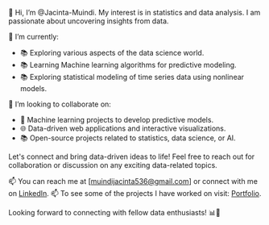 👋 Hi, I’m @Jacinta-Muindi.
My interest is in statistics and data analysis. I am passionate about uncovering insights from data.

🌱 I’m currently: 
- 📚 Exploring various aspects of the data science world.
- 📚 Learning Machine learning algorithms for predictive modeling.
- 📚 Exploring statistical modeling of time series data using nonlinear models.

💞️ I’m looking to collaborate on:
- 🤖 Machine learning projects to develop predictive models.
- 🌐 Data-driven web applications and interactive visualizations.
- 📚 Open-source projects related to statistics, data science, or AI.

Let's connect and bring data-driven ideas to life! Feel free to reach out for collaboration or discussion on any exciting data-related topics.

📫 You can reach me at [muindijacinta536@gmail.com] or connect with me on [LinkedIn](https://www.linkedin.com/in/jacinta-muindi-a9ba4b14a/).
📫 To see some of the projects I have worked on visit: [Portfolio](https://jacinta-muindi.github.io/).

Looking forward to connecting with fellow data enthusiasts! 📊🚀

